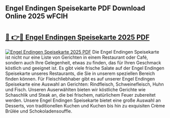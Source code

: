 ## Engel Endingen Speisekarte PDF Download Online 2025 wFClH

# <h2><a href="http://gc5qa66.nevu.top/?p=Engel+Endingen+Speisekarte">🔗 👉🔴 Engel Endingen Speisekarte 2025 PDF</a></h2>

[![Engel Endingen Speisekarte 2025 PDF](https://i.imgur.com/dBaPXMq.png)](http://gc5qa66.nevu.top/?p=Engel+Endingen+Speisekarte)
Die Engel Endingen Speisekarte ist nicht nur eine Liste von Gerichten in einem Restaurant oder Café, sondern auch Ihre Gelegenheit, etwas zu finden, das für Ihren Geschmack köstlich und geeignet ist. Es gibt viele frische Salate auf der Engel Endingen Speisekarte unseres Restaurants, die Sie in unserem speziellen Bereich finden können. Für Fleischliebhaber gibt es auf unserer Engel Endingen Speisekarte eine Auswahl an Gerichten: Rindfleisch, Schweinefleisch, Huhn und Fisch. Unseren Auserwählten bieten wir köstliche Gerichte wie Schaschlik und Steak an, die bei frischem, natürlichem Feuer zubereitet werden. Unsere Engel Endingen Speisekarte bietet eine große Auswahl an Desserts, von traditionellen Kuchen und Kuchen bis hin zu exquisiten Crème Brûlée und Schokoladensouffle.
